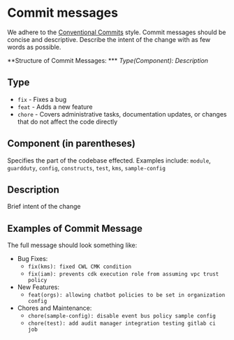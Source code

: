 # Commit messages

We adhere to the [Conventional Commits](https://www.conventionalcommits.org/en/v1.0.0-beta.2/) style. Commit messages should be concise and descriptive. Describe the intent of the change with as few words as possible.


**Structure of Commit Messages: *** *Type(Component): Description*

## Type

- `fix` - Fixes a bug
- `feat` - Adds a new feature
- `chore` - Covers administrative tasks, documentation updates, or changes that do not affect the code directly

## Component (in parentheses)
Specifies the part of the codebase effected. Examples include:
`module`, `guardduty`, `config`, `constructs`, `test`, `kms`, `sample-config`

## Description

Brief intent of the change

## Examples of Commit Message

The full message should look something like:

- Bug Fixes:
  - `fix(kms): fixed CWL CMK condition`
  - `fix(iam): prevents cdk execution role from assuming vpc trust policy`
- New Features:
  - `feat(orgs): allowing chatbot policies to be set in organization config`
- Chores and Maintenance:
  - `chore(sample-config): disable event bus policy sample config`
  - `chore(test): add audit manager integration testing gitlab ci job`
